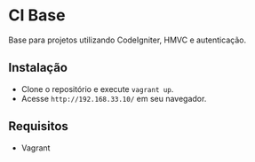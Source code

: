 # CI Base
Base para projetos utilizando CodeIgniter, HMVC e autenticação.

## Instalação
- Clone o repositório e execute `vagrant up`.
- Acesse `http://192.168.33.10/` em seu navegador.

## Requisitos
- Vagrant
